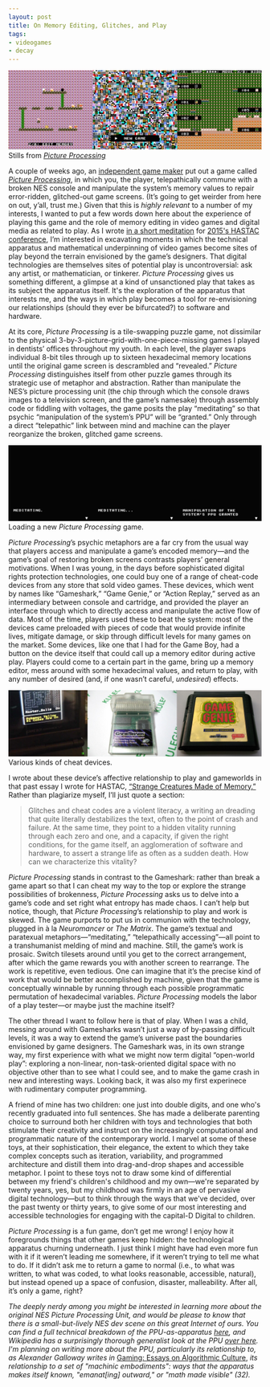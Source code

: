 ```yaml
---
layout: post
title: On Memory Editing, Glitches, and Play
tags: 
- videogames
- decay
---
```



<img src="/assets/img/ppu-1.jpg"/>
<div class="caption">Stills from <a href="http://ohsqueezy.itch.io/ppu" target="_blank"><em>Picture Processing</em></a></div>

A couple of weeks ago, an [independent game maker](http://ohsqueezy.itch.io) put out a game called [*Picture Processing*](http://ohsqueezy.itch.io/ppu), in which you, the player, telepathically commune with a broken NES console and manipulate the system’s memory values to repair error-ridden, glitched-out game screens. (It’s going to get weirder from here on out, y’all, trust me.) Given that this is *highly relevant* to a number of my interests, I wanted to put a few words down here about the experience of playing this game and the role of memory editing in video games and digital media as related to play. As I wrote [in a short meditation](http://codex.thecritical.is/strange-creatures/) for [2015's HASTAC conference](http://www.hastac2015.org/schedule/), I’m interested in excavating moments in which the technical apparatus and mathematical underpinning of video games become sites of play beyond the terrain envisioned by the game’s designers. That digital technologies are themselves sites of potential play is uncontroversial: ask any artist, or mathematician, or tinkerer. *Picture Processing* gives us something different, a glimpse at a kind of unsanctioned play that takes as its subject the apparatus itself. It's the exploration of the apparatus that interests me, and the ways in which play becomes a tool for re-envisioning our relationships (should they ever be bifurcated?) to software and hardware. 

At its core, *Picture Processing* is a tile-swapping puzzle game, not dissimilar to the physical 3-by-3-picture-grid-with-one-piece-missing games I played in dentists’ offices throughout my youth. In each level, the player swaps individual 8-bit tiles through up to sixteen hexadecimal memory locations until the original game screen is descrambled and “revealed.” *Picture Processing* distinguishes itself from other puzzle games through its strategic use of metaphor and abstraction. Rather than manipulate the NES’s picture processing unit (the chip through which the console draws images to a television screen, and the game’s namesake) through assembly code or fiddling with voltages, the game posits the play “meditating” so that psychic “manipulation of the system’s PPU” will be “granted.” Only through a direct “telepathic” link between mind and machine can the player reorganize the broken, glitched game screens. 

<img src="/assets/img/ppu-2.jpg"/>
<div class="caption">Loading a new <em>Picture Processing</em> game.</div>

*Picture Processing*’s psychic metaphors are a far cry from the usual way that players access and manipulate a game’s encoded memory—and the game’s goal of restoring broken screens contrasts players’ general motivations. When I was young, in the days before sophisticated digital rights protection technologies, one could buy one of a range of cheat-code devices from any store that sold video games. These devices, which went by names like “Gameshark,” “Game Genie,” or “Action Replay,” served as an intermediary between console and cartridge, and provided the player an interface through which to directly access and manipulate the active flow of data. Most of the time, players used these to beat the system: most of the devices came preloaded with pieces of code that would provide infinite lives, mitigate damage, or skip through difficult levels for many games on the market. Some devices, like one that I had for the Game Boy, had a button on the device itself that could call up a memory editor during active play. Players could come to a certain part in the game, bring up a memory editor, mess around with some hexadecimal values, and return to play, with any number of desired (and, if one wasn’t careful, *undesired*) effects. 

<img src="/assets/img/ppu-3.jpg"/>
<div class="caption">Various kinds of cheat devices.</div>

I wrote about these device’s affective relationship to play and gameworlds in that past essay I wrote for HASTAC, [“Strange Creatures Made of Memory.”](http://codex.thecritical.is/strange-creatures/) Rather than plagiarize myself, I’ll just quote a section: 

> Glitches and cheat codes are a violent literacy, a writing an dreading that quite literally destabilizes the text, often to the point of crash and failure. At the same time, they point to a hidden vitality running through each zero and one, and a capacity, if given the right conditions, for the game itself, an agglomeration of software and hardware, to assert a strange life as often as a sudden death. How can we characterize this vitality?

*Picture Processing* stands in contrast to the Gameshark: rather than break a game apart so that I can cheat my way to the top or explore the strange possibilities of brokenness, *Picture Processing* asks us to delve into a game’s code and set right what entropy has made chaos. I can’t help but notice, though, that *Picture Processing*’s relationship to play and work is skewed. The game purports to put us in communion with the technology, plugged in à la *Neuromancer* or *The Matrix*. The game’s textual and paratexual metaphors—“meditating,” “telepathically accessing”—all point to a transhumanist melding of mind and machine. Still, the game’s work is prosaic. Switch tilesets around until you get to the correct arrangement, after which the game rewards you with another screen to rearrange. The work is repetitive, even tedious. One can imagine that it’s the precise kind of work that would be better accomplished by machine, given that the game is conceptually winnable by running through each possible programmatic permutation of hexadecimal variables. *Picture Processing* models the labor of a play tester—or maybe just the machine itself?

The other thread I want to follow here is that of play. When I was a child, messing around with Gamesharks wasn’t just a way of by-passing difficult levels, it was a way to extend the game’s universe past the boundaries envisioned by game designers. The Gameshark was, in its own strange way, my first experience with what we might now term digital “open-world play”: exploring a non-linear, non-task-oriented digital space with no objective other than to see what I could see, and to make the game crash in new and interesting ways. Looking back, it was also my first experinece with rudimentary computer programming.

A friend of mine has two children: one just into double digits, and one who's recently graduated into full sentences. She has made a deliberate parenting choice to surround both her children with toys and technologies that both stimulate their creativity and instruct on the increasingly computational and programmatic nature of the contemporary world. I marvel at some of these toys, at their sophistication, their elegance, the extent to which they take complex concepts such as iteration, variability, and programmed architecture and distill them into drag-and-drop shapes and accessible metaphor. I point to these toys not to draw some kind of differential between my friend's children's childhood and my own—we're separated by twenty years, yes, but my childhood was firmly in an age of pervasive digital technology—but to think through the ways that we've decided, over the past twenty or thirty years, to give some of our most interesting and accessible technologies for engaging with the capital-D Digital to children. 

*Picture Processing* is a fun game, don’t get me wrong! I enjoy how it foregrounds things that other games keep hidden: the technological apparatus churning underneath. I just think I might have had even more fun with it if it weren’t leading me somewhere, if it weren’t trying to tell me what to do. If it didn’t ask me to return a game to normal (i.e., to what was written, to what was coded, to what looks reasonable, accessible, natural), but instead opened up a space of confusion, disaster, malleability. After all, it’s only a game, right?

*The deeply nerdy among you might be interested in learning more about the original NES Picture Processing Unit, and would be please to know that there is a small-but-lively NES dev scene on this great Internet of ours. You can find a full technical breakdown of the PPU-as-apparatus [here](http://nesdev.com/2C02%20technical%20reference.TXT), and Wikipedia has a surprisingly thorough generalist look at the PPU [over here](https://en.wikipedia.org/wiki/Picture_Processing_Unit). I'm planning on writing more about the PPU, particularly its relationship to, as Alexander Galloway writes in* [Gaming: Essays on Algorithmic Culture](https://www.upress.umn.edu/book-division/books/gaming), *its relationship to a set of "machinic embodiments": ways that the apparatus makes itself known, "emanat[ing] outward," or "math made visible" (32).*